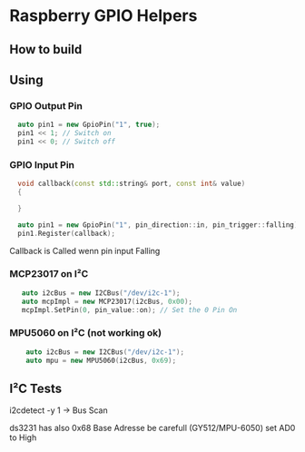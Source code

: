 # Raspberry GPIO Helpers

## How to build

## Using

### GPIO Output Pin

```cpp
  auto pin1 = new GpioPin("1", true);
  pin1 << 1; // Switch on
  pin1 << 0; // Switch off
```

### GPIO Input Pin

```cpp
  void callback(const std::string& port, const int& value)
  {

  }

  auto pin1 = new GpioPin("1", pin_direction::in, pin_trigger::falling);
  pin1.Register(callback);

```

Callback is Called wenn pin input Falling

### MCP23017 on I²C

```cpp
   auto i2cBus = new I2CBus("/dev/i2c-1");
   auto mcpImpl = new MCP23017(i2cBus, 0x00);
   mcpImpl.SetPin(0, pin_value::on); // Set the 0 Pin On

```

### MPU5060 on I²C (not working ok)

```cpp
    auto i2cBus = new I2CBus("/dev/i2c-1");
    auto mpu = new MPU5060(i2cBus, 0x69);
```

## I²C Tests

i2cdetect -y 1 -> Bus Scan

ds3231 has also 0x68 Base Adresse be carefull (GY512/MPU-6050)
set AD0 to High
